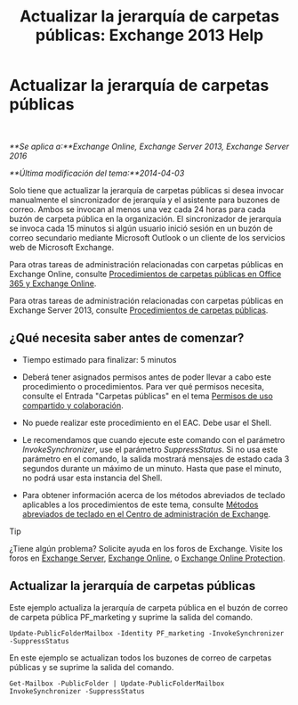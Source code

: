 ﻿---
title: 'Actualizar la jerarquía de carpetas públicas: Exchange 2013 Help'
TOCTitle: Actualizar la jerarquía de carpetas públicas
ms:assetid: a7b2fb51-0207-4d7d-938d-466ae110bb90
ms:mtpsurl: https://technet.microsoft.com/es-es/library/JJ945055(v=EXCHG.150)
ms:contentKeyID: 52061859
ms.date: 04/23/2018
mtps_version: v=EXCHG.150
ms.translationtype: HT
---

# Actualizar la jerarquía de carpetas públicas

 

_**Se aplica a:**Exchange Online, Exchange Server 2013, Exchange Server 2016_

_**Última modificación del tema:**2014-04-03_

Solo tiene que actualizar la jerarquía de carpetas públicas si desea invocar manualmente el sincronizador de jerarquía y el asistente para buzones de correo. Ambos se invocan al menos una vez cada 24 horas para cada buzón de carpeta pública en la organización. El sincronizador de jerarquía se invoca cada 15 minutos si algún usuario inició sesión en un buzón de correo secundario mediante Microsoft Outlook o un cliente de los servicios web de Microsoft Exchange.

Para otras tareas de administración relacionadas con carpetas públicas en Exchange Online, consulte [Procedimientos de carpetas públicas en Office 365 y Exchange Online](https://technet.microsoft.com/es-es/library/jj966272\(v=exchg.150\)).

Para otras tareas de administración relacionadas con carpetas públicas en Exchange Server 2013, consulte [Procedimientos de carpetas públicas](public-folder-procedures-exchange-2013-help.md).

## ¿Qué necesita saber antes de comenzar?

  - Tiempo estimado para finalizar: 5 minutos

  - Deberá tener asignados permisos antes de poder llevar a cabo este procedimiento o procedimientos. Para ver qué permisos necesita, consulte el Entrada "Carpetas públicas" en el tema [Permisos de uso compartido y colaboración](sharing-and-collaboration-permissions-exchange-2013-help.md).

  - No puede realizar este procedimiento en el EAC. Debe usar el Shell.

  - Le recomendamos que cuando ejecute este comando con el parámetro *InvokeSynchronizer*, use el parámetro *SuppressStatus*. Si no usa este parámetro en el comando, la salida mostrará mensajes de estado cada 3 segundos durante un máximo de un minuto. Hasta que pase el minuto, no podrá usar esta instancia del Shell.

  - Para obtener información acerca de los métodos abreviados de teclado aplicables a los procedimientos de este tema, consulte [Métodos abreviados de teclado en el Centro de administración de Exchange](keyboard-shortcuts-in-the-exchange-admin-center-exchange-online-protection-help.md).


> [!TIP]
> ¿Tiene algún problema? Solicite ayuda en los foros de Exchange. Visite los foros en <A href="https://go.microsoft.com/fwlink/p/?linkid=60612">Exchange Server</A>, <A href="https://go.microsoft.com/fwlink/p/?linkid=267542">Exchange Online</A>, o <A href="https://go.microsoft.com/fwlink/p/?linkid=285351">Exchange Online Protection</A>.



## Actualizar la jerarquía de carpetas públicas

Este ejemplo actualiza la jerarquía de carpeta pública en el buzón de correo de carpeta pública PF\_marketing y suprime la salida del comando.

    Update-PublicFolderMailbox -Identity PF_marketing -InvokeSynchronizer -SuppressStatus

En este ejemplo se actualizan todos los buzones de correo de carpetas públicas y se suprime la salida del comando.

    Get-Mailbox -PublicFolder | Update-PublicFolderMailbox InvokeSynchronizer -SuppressStatus


